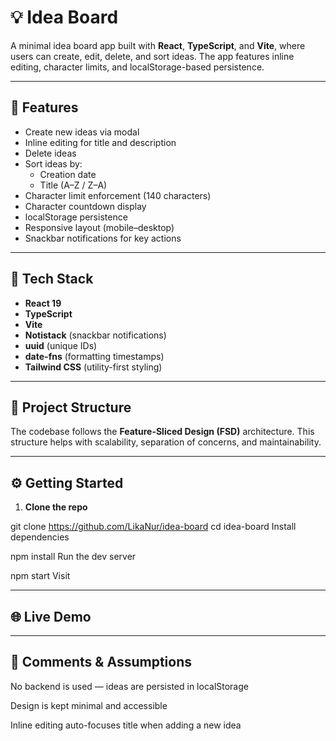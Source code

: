 # 💡 Idea Board

A minimal idea board app built with **React**, **TypeScript**, and **Vite**, where users can create, edit, delete, and sort ideas. The app features inline editing, character limits, and localStorage-based persistence.

---

## 🚀 Features

- Create new ideas via modal
- Inline editing for title and description
- Delete ideas 
- Sort ideas by:
  - Creation date
  - Title (A–Z / Z–A)
- Character limit enforcement (140 characters)
- Character countdown display
- localStorage persistence
- Responsive layout (mobile–desktop)
- Snackbar notifications for key actions

---

## 🧱 Tech Stack

- **React 19**
- **TypeScript**
- **Vite**
- **Notistack** (snackbar notifications)
- **uuid** (unique IDs)
- **date-fns** (formatting timestamps)
- **Tailwind CSS** (utility-first styling)

---

## 🧩 Project Structure

The codebase follows the **Feature-Sliced Design (FSD)** architecture. This structure helps with scalability, separation of concerns, and maintainability.

---

## ⚙️ Getting Started

1. **Clone the repo**

git clone https://github.com/LikaNur/idea-board
cd idea-board
Install dependencies


npm install
Run the dev server

npm start
Visit

---

## 🌐 Live Demo

---

## 📝 Comments & Assumptions

No backend is used — ideas are persisted in localStorage

Design is kept minimal and accessible

Inline editing auto-focuses title when adding a new idea
